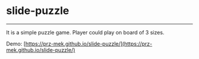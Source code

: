 # slide-puzzle
---

It is a simple puzzle game. Player could play on board of 3 sizes.

Demo: [https://prz-mek.github.io/slide-puzzle/](https://prz-mek.github.io/slide-puzzle/)
